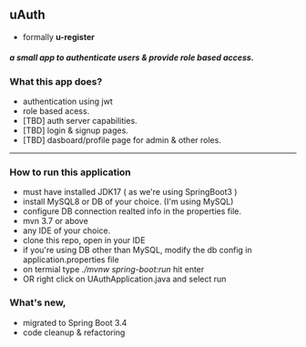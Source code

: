 ## uAuth
- formally **u-register**
##### a small app to authenticate users & provide role based access.

### What this app does?
- authentication using jwt
- role based acess.
- [TBD] auth server capabilities.
- [TBD] login & signup pages.
- [TBD] dasboard/profile page for admin & other roles. 

<hr>

### How to run this application
- must have installed JDK17 ( as we're using SpringBoot3 )
- install MySQL8 or DB of your choice. (I'm using MySQL)
- configure DB connection realted info in the properties file.
- mvn 3.7 or above
- any IDE of your choice. 
- clone this repo, open in your IDE
- if you're using DB other than MySQL, modify the db config in application.properties file
- on termial type *./mvnw spring-boot:run* hit enter
- OR right click on UAuthApplication.java and select run

### What's new,
- migrated to Spring Boot 3.4
- code cleanup & refactoring